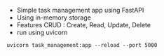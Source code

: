 - Simple task management app using FastAPI
- Using in-memory storage
- Features CRUD : Create, Read, Update, Delete
- run using uvicorn
```
uvicorn task_management:app --reload --port 5000
```
